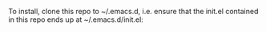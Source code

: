 To install, clone this repo to ~/.emacs.d, i.e. ensure that the init.el contained in this repo ends up at ~/.emacs.d/init.el:


